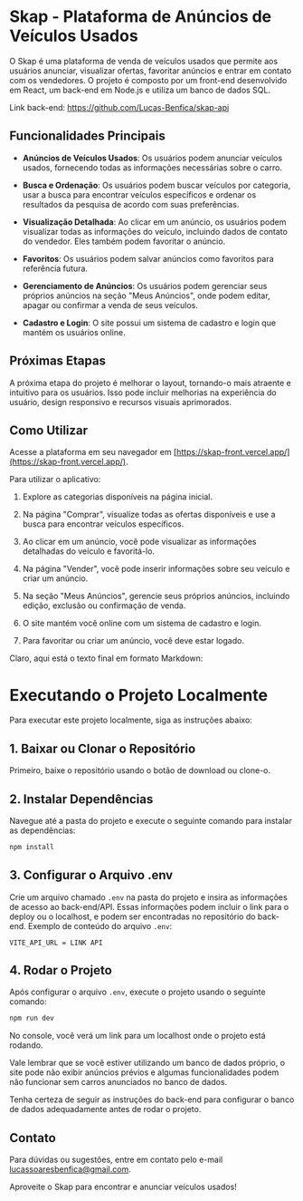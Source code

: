 # Skap - Plataforma de Anúncios de Veículos Usados

O Skap é uma plataforma de venda de veículos usados que permite aos usuários anunciar, visualizar ofertas, favoritar anúncios e entrar em contato com os vendedores. O projeto é composto por um front-end desenvolvido em React, um back-end em Node.js e utiliza um banco de dados SQL.

Link back-end: https://github.com/Lucas-Benfica/skap-api

## Funcionalidades Principais

- **Anúncios de Veículos Usados**: Os usuários podem anunciar veículos usados, fornecendo todas as informações necessárias sobre o carro.

- **Busca e Ordenação**: Os usuários podem buscar veículos por categoria, usar a busca para encontrar veículos específicos e ordenar os resultados da pesquisa de acordo com suas preferências.

- **Visualização Detalhada**: Ao clicar em um anúncio, os usuários podem visualizar todas as informações do veículo, incluindo dados de contato do vendedor. Eles também podem favoritar o anúncio.

- **Favoritos**: Os usuários podem salvar anúncios como favoritos para referência futura.

- **Gerenciamento de Anúncios**: Os usuários podem gerenciar seus próprios anúncios na seção "Meus Anúncios", onde podem editar, apagar ou confirmar a venda de seus veículos.

- **Cadastro e Login**: O site possui um sistema de cadastro e login que mantém os usuários online.

## Próximas Etapas

A próxima etapa do projeto é melhorar o layout, tornando-o mais atraente e intuitivo para os usuários. Isso pode incluir melhorias na experiência do usuário, design responsivo e recursos visuais aprimorados.

## Como Utilizar

Acesse a plataforma em seu navegador em [https://skap-front.vercel.app/](https://skap-front.vercel.app/).

Para utilizar o aplicativo:

1. Explore as categorias disponíveis na página inicial.

2. Na página "Comprar", visualize todas as ofertas disponíveis e use a busca para encontrar veículos específicos.

3. Ao clicar em um anúncio, você pode visualizar as informações detalhadas do veículo e favoritá-lo.

4. Na página "Vender", você pode inserir informações sobre seu veículo e criar um anúncio.

5. Na seção "Meus Anúncios", gerencie seus próprios anúncios, incluindo edição, exclusão ou confirmação de venda.

6. O site mantém você online com um sistema de cadastro e login.
   
7. Para favoritar ou criar um anúncio, você deve estar logado.

Claro, aqui está o texto final em formato Markdown:

# Executando o Projeto Localmente

Para executar este projeto localmente, siga as instruções abaixo:

## 1. Baixar ou Clonar o Repositório

Primeiro, baixe o repositório usando o botão de download ou clone-o.

## 2. Instalar Dependências

Navegue até a pasta do projeto e execute o seguinte comando para instalar as dependências:

```bash
npm install
```

## 3. Configurar o Arquivo .env

Crie um arquivo chamado `.env` na pasta do projeto e insira as informações de acesso ao back-end/API. Essas informações podem incluir o link para o deploy ou o localhost, e podem ser encontradas no repositório do back-end. Exemplo de conteúdo do arquivo `.env`:

```env
VITE_API_URL = LINK API
```

## 4. Rodar o Projeto

Após configurar o arquivo `.env`, execute o projeto usando o seguinte comando:

```bash
npm run dev
```

No console, você verá um link para um localhost onde o projeto está rodando.

Vale lembrar que se você estiver utilizando um banco de dados próprio, o site pode não exibir anúncios prévios e algumas funcionalidades podem não funcionar sem carros anunciados no banco de dados.

Tenha certeza de seguir as instruções do back-end para configurar o banco de dados adequadamente antes de rodar o projeto.

## Contato

Para dúvidas ou sugestões, entre em contato pelo e-mail lucassoaresbenfica@gmail.com.

Aproveite o Skap para encontrar e anunciar veículos usados!
